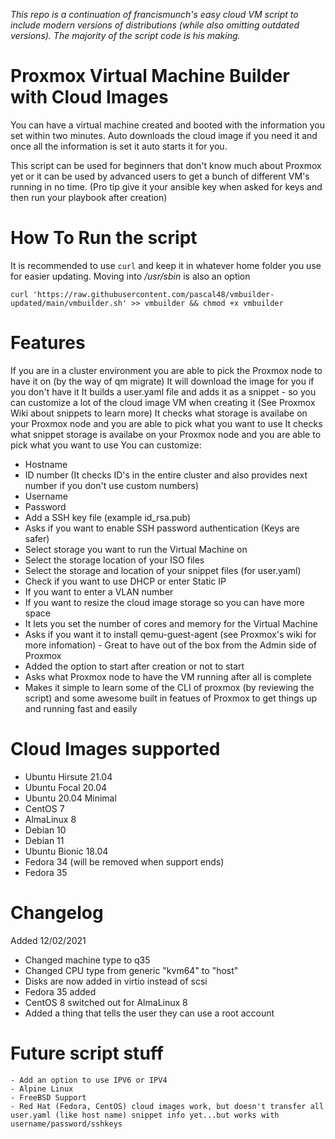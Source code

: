 
*This repo is a continuation of francismunch's easy cloud VM script to include modern versions of distributions (while also omitting outdated versions). The majority of the script code is his making.*

# Proxmox Virtual Machine Builder with Cloud Images

You can have a virtual machine created and booted with the information you set within two minutes. Auto downloads the cloud image if you need it and once all the information is set it auto starts it for you.

This script can be used for beginners that don't know much about Proxmox yet or it can be used by advanced users to get a bunch of different VM's running in no time.  (Pro tip give it your ansible key when asked for keys and then run your playbook after creation)



# How To Run the script
  
  It is recommended to use `curl` and keep it in whatever home folder you use for easier updating. Moving into */usr/sbin* is also an option
  
  ```curl 'https://raw.githubusercontent.com/pascal48/vmbuilder-updated/main/vmbuilder.sh' >> vmbuilder && chmod +x vmbuilder```



# Features
 If you are in a cluster environment you are able to pick the Proxmox node to have it on (by the way of qm migrate)
 It will download the image for you if you don't have it
 It builds a user.yaml file and adds it as a snippet - so you can customize a lot of the cloud image VM when creating it (See Proxmox Wiki about snippets to learn more)
 It checks what storage is availabe on your Proxmox node and you are able to pick what you want to use
 It checks what snippet storage is availabe on your Proxmox node and you are able to pick what you want to use
 You can customize:
   - Hostname
   - ID number (It checks ID's in the entire cluster and also provides next number if you don't use custom numbers)
   - Username
   - Password
   - Add a SSH key file (example id_rsa.pub)
   - Asks if you want to enable SSH password authentication (Keys are safer)
   - Select storage you want to run the Virtual Machine on
   - Select the storage location of your ISO files
   - Select the storage and location of your snippet files (for user.yaml)
   - Check if you want to use DHCP or enter Static IP
   - If you want to enter a VLAN number
   - If you want to resize the cloud image storage so you can have more space
   - It lets you set the number of cores and memory for the Virtual Machine
   - Asks if you want it to install qemu-guest-agent (see Proxmox's wiki for more infomation) - Great to have out of the box from the Admin side of Proxmox
   - Added the option to start after creation or not to start
   - Asks what Proxmox node to have the VM running after all is complete
   - Makes it simple to learn some of the CLI of proxmox (by reviewing the script) and some awesome built in featues of Proxmox to get things up and running fast and easily
 
 # Cloud Images supported
   - Ubuntu Hirsute 21.04
   - Ubuntu Focal 20.04
   - Ubuntu 20.04 Minimal
   - CentOS 7
   - AlmaLinux 8
   - Debian 10
   - Debian 11
   - Ubuntu Bionic 18.04
   - Fedora 34 (will be removed when support ends)
   - Fedora 35

# Changelog

 Added 12/02/2021
 - Changed machine type to q35
 - Changed CPU type from generic "kvm64" to "host"
 - Disks are now added in virtio instead of scsi
 - Fedora 35 added
 - CentOS 8 switched out for AlmaLinux 8
 - Added a thing that tells the user they can use a root account
 
# Future script stuff
  
    - Add an option to use IPV6 or IPV4
    - Alpine Linux
    - FreeBSD Support
    - Red Hat (Fedora, CentOS) cloud images work, but doesn't transfer all user.yaml (like host name) snippet info yet...but works with username/password/sshkeys
